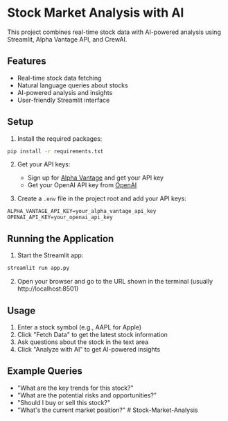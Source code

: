 # Stock Market Analysis with AI

This project combines real-time stock data with AI-powered analysis using Streamlit, Alpha Vantage API, and CrewAI.

## Features
- Real-time stock data fetching
- Natural language queries about stocks
- AI-powered analysis and insights
- User-friendly Streamlit interface

## Setup

1. Install the required packages:
```bash
pip install -r requirements.txt
```

2. Get your API keys:
   - Sign up for [Alpha Vantage](https://www.alphavantage.co/) and get your API key
   - Get your OpenAI API key from [OpenAI](https://platform.openai.com/)

3. Create a `.env` file in the project root and add your API keys:
```
ALPHA_VANTAGE_API_KEY=your_alpha_vantage_api_key
OPENAI_API_KEY=your_openai_api_key
```

## Running the Application

1. Start the Streamlit app:
```bash
streamlit run app.py
```

2. Open your browser and go to the URL shown in the terminal (usually http://localhost:8501)

## Usage

1. Enter a stock symbol (e.g., AAPL for Apple)
2. Click "Fetch Data" to get the latest stock information
3. Ask questions about the stock in the text area
4. Click "Analyze with AI" to get AI-powered insights

## Example Queries
- "What are the key trends for this stock?"
- "What are the potential risks and opportunities?"
- "Should I buy or sell this stock?"
- "What's the current market position?" #   S t o c k - M a r k e t - A n a l y s i s  
 